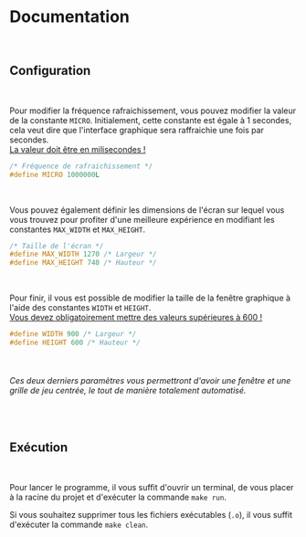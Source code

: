 # Documentation

<br>

## Configuration  

<br>

Pour modifier la fréquence rafraichissement, vous pouvez modifier la valeur de la constante `MICRO`.
Initialement, cette constante est égale à 1 secondes, cela veut dire que l'interface graphique sera raffraichie une fois par secondes.  
<u>La valeur doit être en milisecondes !</u>
```c 
/* Fréquence de rafraichissement */ 
#define MICRO 1000000L
```  

<br>

Vous pouvez également définir les dimensions de l'écran sur lequel vous vous trouvez pour profiter d'une meilleure expérience en modifiant les constantes `MAX_WIDTH` et `MAX_HEIGHT`. 
```c
/* Taille de l'écran */ 
#define MAX_WIDTH 1270 /* Largeur */ 
#define MAX_HEIGHT 740 /* Hauteur */ 
```

<br>

Pour finir, il vous est possible de modifier la taille de la fenêtre graphique à l'aide des constantes `WIDTH` et `HEIGHT`.  
<u>Vous devez obligatoirement mettre des valeurs supérieures à 600 !</u>
```c
#define WIDTH 900 /* Largeur */
#define HEIGHT 600 /* Hauteur */ 
``` 

<br>

###### Ces deux derniers paramètres vous permettront d'avoir une fenêtre et une grille de jeu centrée, le tout de manière totalement automatisé.

<br>

## Exécution  

<br>

Pour lancer le programme, il vous suffit d'ouvrir un terminal, de vous placer à la racine du projet et d'exécuter la commande `make run`.

Si vous souhaitez supprimer tous les fichiers exécutables (`.o`), il vous suffit d'exécuter la commande `make clean`.

